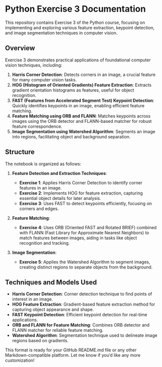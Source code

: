 # Python Exercise 3 Documentation

This repository contains Exercise 3 of the Python course, focusing on implementing and exploring various feature extraction, keypoint detection, and image segmentation techniques in computer vision.

## Overview

Exercise 3 demonstrates practical applications of foundational computer vision techniques, including:

1. **Harris Corner Detection**: Detects corners in an image, a crucial feature for many computer vision tasks.
2. **HOG (Histogram of Oriented Gradients) Feature Extraction**: Extracts gradient orientation histograms as features, useful for object recognition.
3. **FAST (Features from Accelerated Segment Test) Keypoint Detection**: Quickly identifies keypoints in an image, enabling efficient feature matching.
4. **Feature Matching using ORB and FLANN**: Matches keypoints across images using the ORB detector and FLANN-based matcher for robust feature correspondence.
5. **Image Segmentation using Watershed Algorithm**: Segments an image into regions, facilitating object and background separation.

## Structure

The notebook is organized as follows:

1. **Feature Detection and Extraction Techniques**:
   - **Exercise 1**: Applies Harris Corner Detection to identify corner features in an image.
   - **Exercise 2**: Implements HOG for feature extraction, capturing essential object details for later analysis.
   - **Exercise 3**: Uses FAST to detect keypoints efficiently, focusing on corners and edges.

2. **Feature Matching**:
   - **Exercise 4**: Uses ORB (Oriented FAST and Rotated BRIEF) combined with FLANN (Fast Library for Approximate Nearest Neighbors) to match features between images, aiding in tasks like object recognition and tracking.

3. **Image Segmentation**:
   - **Exercise 5**: Applies the Watershed Algorithm to segment images, creating distinct regions to separate objects from the background.

## Techniques and Models Used

- **Harris Corner Detection**: Corner detection technique to find points of interest in an image.
- **HOG Feature Extraction**: Gradient-based feature extraction method for capturing object appearance and shape.
- **FAST Keypoint Detection**: Efficient keypoint detection for real-time applications.
- **ORB and FLANN for Feature Matching**: Combines ORB detector and FLANN matcher for reliable feature matching.
- **Watershed Algorithm**: Segmentation technique used to delineate image regions based on gradients.

This format is ready for your GitHub README.md file or any other Markdown-compatible platform. Let me know if you’d like any more customization!
